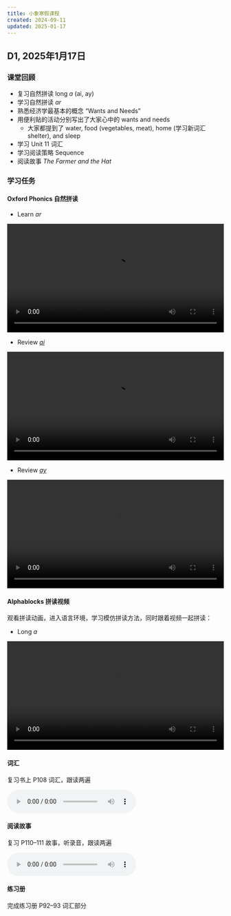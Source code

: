 ```yaml
---
title: 小象寒假课程
created: 2024-09-11
updated: 2025-01-17
---
```


## D1, 2025年1月17日

### 课堂回顾

- 复习自然拼读 long *a* (ai, ay)
- 学习自然拼读 *ar* 
- 熟悉经济学最基本的概念 “Wants and Needs”
- 用便利贴的活动分别写出了大家心中的 wants and needs
	- 大家都提到了 water, food (vegetables, meat), home (学习新词汇 shelter), and sleep
- 学习 Unit 11 词汇
- 学习阅读策略 Sequence
- 阅读故事 *The Farmer and the Hat*

### 学习任务

#### Oxford Phonics 自然拼读

- Learn *ar*

<video width="100%" height="auto" controls>
  <source src="https://mini-elephant-1318622621.cos.ap-chongqing.myqcloud.com/2024/11/03/U_01_ar.mp4" type="video/mp4">
</video>

- Review *[ai](https://elt.oup.com/elt/students/oxfordphonicsworld/video/opw_sb3_u04_ai.mp4?cc=cn&selLanguage=zh)*

<video width="100%" height="auto" controls>
  <source src="https://mini-elephant-1318622621.cos.ap-chongqing.myqcloud.com/2024/11/03/Unit_04_ai.mp4" type="video/mp4">
</video>

- Review *[ay](https://elt.oup.com/elt/students/oxfordphonicsworld/video/opw_sb3_u04_ay.mp4?cc=cn&selLanguage=zh)*

<video width="100%" height="auto" controls>
  <source src="https://mini-elephant-1318622621.cos.ap-chongqing.myqcloud.com/2024/11/03/Unit_04_ay.mp4" type="video/mp4">
</video>

#### Alphablocks 拼读视频

观看拼读动画，进入语言环境，学习模仿拼读方法，同时跟着视频一起拼读：

- Long *a*
<video width="100%" height="auto" controls>
  <source src="https://mini-elephant-1318622621.cos.ap-chongqing.myqcloud.com/2024/11/03/alphablocks-level-five-long-vowels-long-a-full-episodes-learn-how-to-read.mp4" type="video/mp4">
</video>

#### 词汇

复习书上 P108 词汇，跟读两遍

<audio controls>
  <source src="https://mini-elephant-1318622621.cos.ap-chongqing.myqcloud.com/english/OD2e_L1_Student_Book_Audio_2.17.mp3" type="audio/mp3">
</audio>

#### 阅读故事

复习 P110–111 故事，听录音，跟读两遍

<audio controls>
  <source src="https://mini-elephant-1318622621.cos.ap-chongqing.myqcloud.com/english/OD2e_L1_Student_Book_Audio_2.18.mp3" type="audio/mp3">
</audio>

#### 练习册

完成练习册 P92–93 词汇部分

